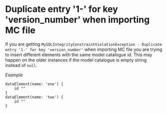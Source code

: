 # Duplicate entry '1-' for key 'version_number' when importing MC file

If you are getting `MySQLIntegrityConstraintViolationException - Duplicate entry '1-' for key 'version_number'` when importing MC file you are trying to insert different elements with the same model catalogue id. This may happen on the older instances if the model catalogue is empty string instead of `null`.


_Example_
```
dataElement(name: 'one') {
    id ""
}
dataElement(name: 'two') {
    id ""
}
```
